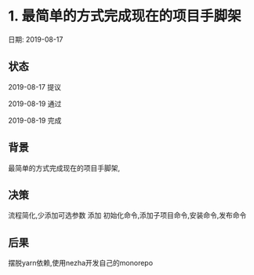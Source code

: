 # 1. 最简单的方式完成现在的项目手脚架

日期: 2019-08-17

## 状态

2019-08-17 提议

2019-08-19 通过

2019-08-19 完成

## 背景

最简单的方式完成现在的项目手脚架,

## 决策

流程简化,少添加可选参数
添加 初始化命令,添加子项目命令,安装命令,发布命令

## 后果

摆脱yarn依赖,使用nezha开发自己的monorepo
